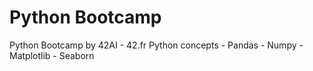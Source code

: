 # Python Bootcamp
Python Bootcamp by 42AI - 42.fr
Python concepts - Pandas - Numpy - Matplotlib - Seaborn

